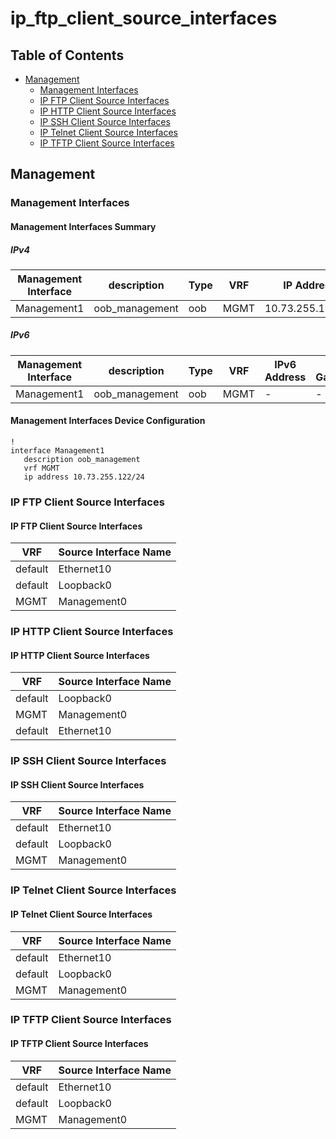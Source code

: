 # ip_ftp_client_source_interfaces

## Table of Contents

- [Management](#management)
  - [Management Interfaces](#management-interfaces)
  - [IP FTP Client Source Interfaces](#ip-ftp-client-source-interfaces)
  - [IP HTTP Client Source Interfaces](#ip-http-client-source-interfaces)
  - [IP SSH Client Source Interfaces](#ip-ssh-client-source-interfaces)
  - [IP Telnet Client Source Interfaces](#ip-telnet-client-source-interfaces)
  - [IP TFTP Client Source Interfaces](#ip-tftp-client-source-interfaces)

## Management

### Management Interfaces

#### Management Interfaces Summary

##### IPv4

| Management Interface | description | Type | VRF | IP Address | Gateway |
| -------------------- | ----------- | ---- | --- | ---------- | ------- |
| Management1 | oob_management | oob | MGMT | 10.73.255.122/24 | 10.73.255.2 |

##### IPv6

| Management Interface | description | Type | VRF | IPv6 Address | IPv6 Gateway |
| -------------------- | ----------- | ---- | --- | ------------ | ------------ |
| Management1 | oob_management | oob | MGMT | - | - |

#### Management Interfaces Device Configuration

```eos
!
interface Management1
   description oob_management
   vrf MGMT
   ip address 10.73.255.122/24
```

### IP FTP Client Source Interfaces

#### IP FTP Client Source Interfaces

| VRF | Source Interface Name |
| --- | --------------- |
| default | Ethernet10 |
| default | Loopback0 |
| MGMT | Management0 |


### IP HTTP Client Source Interfaces

#### IP HTTP Client Source Interfaces

| VRF | Source Interface Name |
| --- | --------------- |
| default | Loopback0 |
| MGMT | Management0 |
| default | Ethernet10 |


### IP SSH Client Source Interfaces

#### IP SSH Client Source Interfaces

| VRF | Source Interface Name |
| --- | --------------- |
| default | Ethernet10 |
| default | Loopback0 |
| MGMT | Management0 |


### IP Telnet Client Source Interfaces

#### IP Telnet Client Source Interfaces

| VRF | Source Interface Name |
| --- | --------------- |
| default | Ethernet10 |
| default | Loopback0 |
| MGMT | Management0 |



### IP TFTP Client Source Interfaces

#### IP TFTP Client Source Interfaces

| VRF | Source Interface Name |
| --- | --------------- |
| default | Ethernet10 |
| default | Loopback0 |
| MGMT | Management0 |


